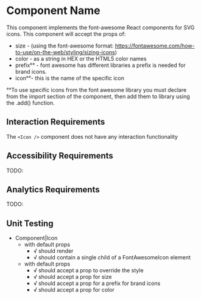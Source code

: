 # Component Name

This component implements the font-awesome React components for SVG icons.
This component will accept the props of:
* size - (using the font-awesome format: 
https://fontawesome.com/how-to-use/on-the-web/styling/sizing-icons)
* color - as a string in HEX or the HTML5 color names
* prefix°° -  font awesome has different libraries a prefix is needed for brand 
icons.
* icon°°- this is the name of the specific icon

°°To use specific icons from the font awesome library you must declare from the
import section of the component, then add them to library using the .add() 
function.

## Interaction Requirements

The `<Icon />` component does not have any interaction functionality

## Accessibility Requirements

TODO: 

## Analytics Requirements

TODO: 

## Unit Testing

* Component|Icon
  * with default props
    * √ should render
    * √ should contain a single child of a FontAwesomeIcon element
  * with default props
    * √ should accept a prop to override the style
    * √ should accept a prop for size
    * √ should accept a prop for a prefix for brand icons
    * √ should accept a prop for color


